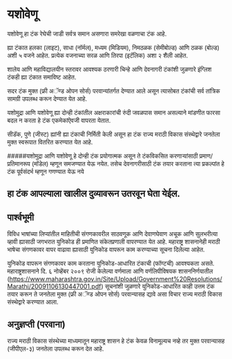 # यशोवेणू

यशोवेणू हा टंक रेघेची जाडी सर्वत्र समान असणारा समरेखा वळणाचा टंक आहे. 

ह्या टंकात हलका (लाइट), साधा (नॉर्मल), मध्यम (मिडियम), निमठळक (सेमीबोल्ड) आणि ठळक (बोल्ड) अशी ५ वजने आहेत. प्रत्येक वजनाच्या सरळ आणि तिरपा (इटॅलिक) अशा २ शैली आहेत.

शालेय आणि महाविद्यालयीन स्तरावर आवश्यक ठरणारी चिन्हे आणि देवनागरी टंकांशी जुळणारे इंग्लिश टंकही ह्या टंकात समाविष्ट आहेत.

सदर टंक मुक्त (फ्री अॅण्ड ओपन सोर्स) परवान्यांतर्गत देण्यात आले असून त्यासोबत टंकांची सर्व तांत्रिक सामग्री उपलब्ध करून देण्यात येत आहे.

यशोमुद्रा आणि यशोवेणू ह्या दोन्ही टंकांतील अक्षराकारांची रुंदी जवळपास समान असल्याने मांडणीत फारसा बदल न करता हे टंक एकमेकांऐवजी वापरता येतात.


सीडॅक, पुणे (जीस्ट) ह्यांनी ह्या टंकाची निर्मिती केली असून हा टंक राज्य मराठी विकास संस्थेद्वारे जनतेला मुक्त स्वरूपात वितरित करण्यात येत आहे.

#####यशोमुद्रा आणि यशोवेणू हे दोन्ही टंक प्रयोगात्मक असून ते टंकविकसित करणाऱ्यांसाठी प्रमाण/ प्रतिमानरूप (मॉडेल) म्हणून समजण्यात येऊ नयेत. तसेच देवनागरीसाठी टंक तयार करताना त्या प्रकल्पांत हे टंक पूर्वसंदर्भ म्हणून गणण्यात येऊ नये

## हा टंक आपल्याला खालील दुव्यावरून उतरवून घेता येईल.


## पार्श्वभूमी
विविध भाषांच्या लिप्यांतील माहितीची संगणकावरील साठवणूक आणि देवाणघेवाण अचूक आणि सुलभरीत्या व्हावी ह्यासाठी जगभरात युनिकोड ही प्रमाणित संकेतप्रणाली वापरण्यात येत आहे. महाराष्ट्र शासनानेही मराठी भाषेचा संगणकावर वापर वाढावा ह्यासाठी युनिकोड वापरून काम करण्याच्या सूचना दिलेल्या आहेत.

युनिकोड वापरून संगणकावर काम करताना युनिकोड-आधारित टंकाची (फॉण्टची) आवश्यकता असते. महाराष्ट्रशासनाने दि. ६ नोव्हेंबर २००९ रोजी केलेल्या वर्णमाला आणि वर्णलिपीविषयक शासननिर्णयातील  (https://www.maharashtra.gov.in/Site/Upload/Government%20Resolutions/Marathi/20091106130447001.pdf) सूचनांशी जुळणारे युनिकोड-आधारित काही उत्तम टंक तयार करून ते जनतेला मुक्त (फ्री अॅण्ड ओपन सोर्स) परवान्यासह द्यावे असा विचार राज्य मराठी विकास संस्थेद्वारे करण्यात आला.

## अनुज्ञप्ती (परवाना)
राज्य मराठी विकास संस्थेच्या माध्यमातून महाराष्ट्र शासन हे टंक केवळ विनामूल्यच नव्हे तर मुक्त परवान्यासह (जीपीएल-३) जनतेला उपलब्ध करून देत आहे.



